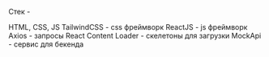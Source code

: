 Стек -

HTML, CSS, JS
TailwindCSS - css фреймворк
ReactJS - js фреймворк
Axios - запросы
React Content Loader - скелетоны для загрузки
MockApi - сервис для бекенда

